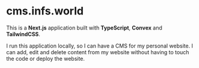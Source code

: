 # cms.infs.world

This is a **Next.js** application built with **TypeScript**, **Convex** and **TailwindCSS**.

I run this application locally, so I can have a CMS for my personal website. I can add, edit and delete content from my website without having to touch the code or deploy the website.
